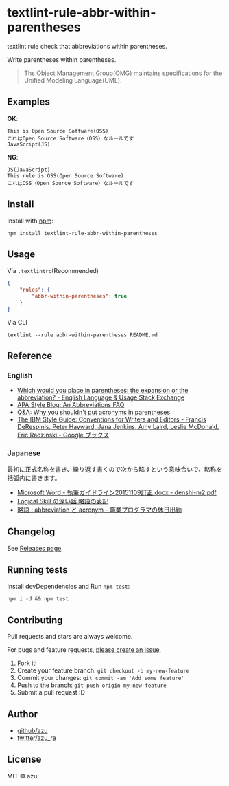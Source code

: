 # textlint-rule-abbr-within-parentheses

textlint rule check that abbreviations within parentheses.

Write parentheses within parentheses.

> Ths Object Management Group(OMG) maintains specifications for the Unified Modeling Language(UML).

## Examples

**OK**:

```
This is Open Source Software(OSS)
これはOpen Source Software（OSS）なルールです
JavaScript(JS)
```

**NG**:

```
JS(JavaScript)
This rule is OSS(Open Source Software)
これはOSS（Open Source Software）なルールです
```


## Install

Install with [npm](https://www.npmjs.com/):

    npm install textlint-rule-abbr-within-parentheses

## Usage

Via `.textlintrc`(Recommended)

```json
{
    "rules": {
        "abbr-within-parentheses": true
    }
}
```

Via CLI

```
textlint --rule abbr-within-parentheses README.md
```

## Reference

### English

- [Which would you place in parentheses: the expansion or the abbreviation? - English Language & Usage Stack Exchange](https://english.stackexchange.com/questions/84958/which-would-you-place-in-parentheses-the-expansion-or-the-abbreviation "Which would you place in parentheses: the expansion or the abbreviation? - English Language &amp; Usage Stack Exchange")
- [APA Style Blog: An Abbreviations FAQ](http://blog.apastyle.org/apastyle/2015/10/an-abbreviations-faq.html)
- [Q&A: Why you shouldn't put acronyms in parentheses](http://www.kuediting.com/style/qa-why-you-shouldnt-put-acronyms-in-parentheses/ "Q&amp;A: Why you shouldn&#39;t put acronyms in parentheses")
- [The IBM Style Guide: Conventions for Writers and Editors - Francis DeRespinis, Peter Hayward, Jana Jenkins, Amy Laird, Leslie McDonald, Eric Radzinski - Google ブックス](https://books.google.co.jp/books?id=77WoO_P8yA4C&pg=PA57&lpg=PA57 "The IBM Style Guide: Conventions for Writers and Editors - Francis DeRespinis, Peter Hayward, Jana Jenkins, Amy Laird, Leslie McDonald, Eric Radzinski")

### Japanese

最初に正式名称を書き、繰り返す書くので次から略すという意味合いで、略称を括弧内に書きます。

- [Microsoft Word - 執筆ガイドライン20151109訂正.docx - denshi-m2.pdf](http://www.jsphcs.jp/gakkaishi/denshi-m2.pdf "Microsoft Word - 執筆ガイドライン20151109訂正.docx - denshi-m2.pdf")
- [Logical Skill の深い話 略語の表記](http://logicalskill.blog.fc2.com/blog-entry-79.html)
- [略語 : abbreviation と acronym - 職業プログラマの休日出勤](http://tmotooka.hatenablog.jp/entry/2013/05/18/212538)


## Changelog

See [Releases page](https://github.com/azu/textlint-rule-abbr-within-parentheses/releases).

## Running tests

Install devDependencies and Run `npm test`:

    npm i -d && npm test

## Contributing

Pull requests and stars are always welcome.

For bugs and feature requests, [please create an issue](https://github.com/azu/textlint-rule-abbr-within-parentheses/issues).

1. Fork it!
2. Create your feature branch: `git checkout -b my-new-feature`
3. Commit your changes: `git commit -am 'Add some feature'`
4. Push to the branch: `git push origin my-new-feature`
5. Submit a pull request :D

## Author

- [github/azu](https://github.com/azu)
- [twitter/azu_re](https://twitter.com/azu_re)

## License

MIT © azu
